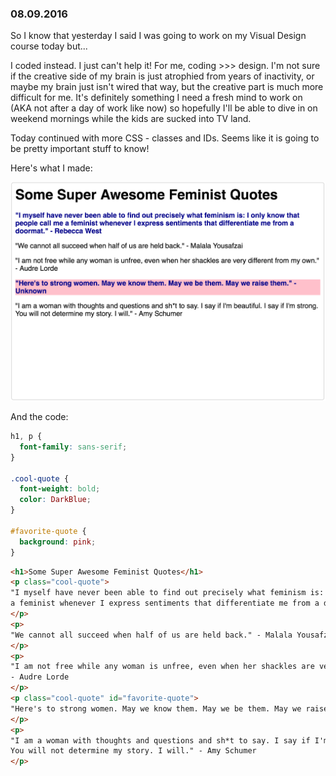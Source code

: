 ### 08.09.2016

So I know that yesterday I said I was going to work on my Visual Design course today but...

I coded instead. I just can't help it! For me, coding >>> design. I'm not sure if the creative side of my brain is just 
atrophied from years of inactivity, or maybe my brain just isn't wired that way, but the creative part is much more difficult 
for me. It's definitely something I need a fresh mind to work on (AKA not after a day of work like now) so hopefully I'll be 
able to dive in on weekend mornings while the kids are sucked into TV land.

Today continued with more CSS - classes and IDs. Seems like it is going to be pretty important stuff to know!

Here's what I made:

![CSS 080916](/080916.png)

And the code:

```css
h1, p {
  font-family: sans-serif;
}

.cool-quote {
  font-weight: bold;
  color: DarkBlue;
}

#favorite-quote {
  background: pink;
}
```
```html
<h1>Some Super Awesome Feminist Quotes</h1>
<p class="cool-quote">
"I myself have never been able to find out precisely what feminism is: I only know that people call me 
a feminist whenever I express sentiments that differentiate me from a doormat." - Rebecca West
</p>
<p>
"We cannot all succeed when half of us are held back." - Malala Yousafzai
</p>
<p>
"I am not free while any woman is unfree, even when her shackles are very different from my own." 
- Audre Lorde
</p>
<p class="cool-quote" id="favorite-quote">
"Here's to strong women. May we know them. May we be them. May we raise them." - Unknown
</p>
<p>
"I am a woman with thoughts and questions and sh*t to say. I say if I'm beautiful. I say if I'm strong. 
You will not determine my story. I will." - Amy Schumer
</p>
```
